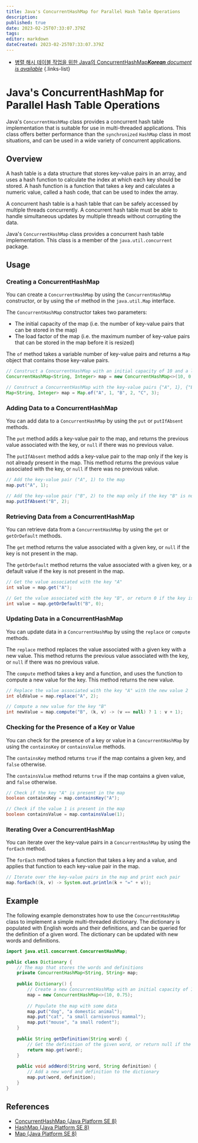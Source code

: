 ```yaml
---
title: Java's ConcurrentHashMap for Parallel Hash Table Operations
description: 
published: true
date: 2023-02-25T07:33:07.379Z
tags: 
editor: markdown
dateCreated: 2023-02-25T07:33:07.379Z
---
```


- [병렬 해시 테이블 작업을 위한 Java의 ConcurrentHashMap***Korean** document is available*](/ko/Knowledge-base/Java/java-s-concurrenthashmap-for-parallel-hash-table-operations)
{.links-list}


# Java's ConcurrentHashMap for Parallel Hash Table Operations

Java's `ConcurrentHashMap` class provides a concurrent hash table implementation that is suitable for use in multi-threaded applications. This class offers better performance than the `synchronized` `HashMap` class in most situations, and can be used in a wide variety of concurrent applications.

## Overview

A hash table is a data structure that stores key-value pairs in an array, and uses a hash function to calculate the index at which each key should be stored. A hash function is a function that takes a key and calculates a numeric value, called a hash code, that can be used to index the array.

A concurrent hash table is a hash table that can be safely accessed by multiple threads concurrently. A concurrent hash table must be able to handle simultaneous updates by multiple threads without corrupting the data.

Java's `ConcurrentHashMap` class provides a concurrent hash table implementation. This class is a member of the `java.util.concurrent` package.

## Usage

### Creating a ConcurrentHashMap

You can create a `ConcurrentHashMap` by using the `ConcurrentHashMap` constructor, or by using the `of` method in the `java.util.Map` interface.

The `ConcurrentHashMap` constructor takes two parameters:

- The initial capacity of the map (i.e. the number of key-value pairs that can be stored in the map)
- The load factor of the map (i.e. the maximum number of key-value pairs that can be stored in the map before it is resized)

The `of` method takes a variable number of key-value pairs and returns a `Map` object that contains those key-value pairs.

```java
// Construct a ConcurrentHashMap with an initial capacity of 10 and a load factor of 0.75
ConcurrentHashMap<String, Integer> map = new ConcurrentHashMap<>(10, 0.75);

// Construct a ConcurrentHashMap with the key-value pairs {"A", 1}, {"B", 2}, and {"C", 3}
Map<String, Integer> map = Map.of("A", 1, "B", 2, "C", 3);
```

### Adding Data to a ConcurrentHashMap

You can add data to a `ConcurrentHashMap` by using the `put` or `putIfAbsent` methods.

The `put` method adds a key-value pair to the map, and returns the previous value associated with the key, or `null` if there was no previous value.

The `putIfAbsent` method adds a key-value pair to the map only if the key is not already present in the map. This method returns the previous value associated with the key, or `null` if there was no previous value.

```java
// Add the key-value pair ("A", 1) to the map
map.put("A", 1);

// Add the key-value pair ("B", 2) to the map only if the key "B" is not already present
map.putIfAbsent("B", 2);
```

### Retrieving Data from a ConcurrentHashMap

You can retrieve data from a `ConcurrentHashMap` by using the `get` or `getOrDefault` methods.

The `get` method returns the value associated with a given key, or `null` if the key is not present in the map.

The `getOrDefault` method returns the value associated with a given key, or a default value if the key is not present in the map.

```java
// Get the value associated with the key "A"
int value = map.get("A");

// Get the value associated with the key "B", or return 0 if the key is not present
int value = map.getOrDefault("B", 0);
```

### Updating Data in a ConcurrentHashMap

You can update data in a `ConcurrentHashMap` by using the `replace` or `compute` methods.

The `replace` method replaces the value associated with a given key with a new value. This method returns the previous value associated with the key, or `null` if there was no previous value.

The `compute` method takes a key and a function, and uses the function to compute a new value for the key. This method returns the new value.

```java
// Replace the value associated with the key "A" with the new value 2
int oldValue = map.replace("A", 2);

// Compute a new value for the key "B"
int newValue = map.compute("B", (k, v) -> (v == null) ? 1 : v + 1);
```

### Checking for the Presence of a Key or Value

You can check for the presence of a key or value in a `ConcurrentHashMap` by using the `containsKey` or `containsValue` methods.

The `containsKey` method returns `true` if the map contains a given key, and `false` otherwise.

The `containsValue` method returns `true` if the map contains a given value, and `false` otherwise.

```java
// Check if the key "A" is present in the map
boolean containsKey = map.containsKey("A");

// Check if the value 1 is present in the map
boolean containsValue = map.containsValue(1);
```

### Iterating Over a ConcurrentHashMap

You can iterate over the key-value pairs in a `ConcurrentHashMap` by using the `forEach` method.

The `forEach` method takes a function that takes a key and a value, and applies that function to each key-value pair in the map.

```java
// Iterate over the key-value pairs in the map and print each pair
map.forEach((k, v) -> System.out.println(k + "=" + v));
```

## Example

The following example demonstrates how to use the `ConcurrentHashMap` class to implement a simple multi-threaded dictionary. The dictionary is populated with English words and their definitions, and can be queried for the definition of a given word. The dictionary can be updated with new words and definitions.

```java
import java.util.concurrent.ConcurrentHashMap;

public class Dictionary {
    // The map that stores the words and definitions
    private ConcurrentHashMap<String, String> map;
    
    public Dictionary() {
        // Create a new ConcurrentHashMap with an initial capacity of 10 and a load factor of 0.75
        map = new ConcurrentHashMap<>(10, 0.75);
        
        // Populate the map with some data
        map.put("dog", "a domestic animal");
        map.put("cat", "a small carnivorous mammal");
        map.put("mouse", "a small rodent");
    }
    
    public String getDefinition(String word) {
        // Get the definition of the given word, or return null if the word is not in the dictionary
        return map.get(word);
    }
    
    public void addWord(String word, String definition) {
        // Add a new word and definition to the dictionary
        map.put(word, definition);
    }
}
```

## References

- [ConcurrentHashMap (Java Platform SE 8)](https://docs.oracle.com/javase/8/docs/api/java/util/concurrent/ConcurrentHashMap.html)
- [HashMap (Java Platform SE 8)](https://docs.oracle.com/javase/8/docs/api/java/util/HashMap.html)
- [Map (Java Platform SE 8)](https://docs.oracle.com/javase/8/docs/api/java/util/Map.html)
